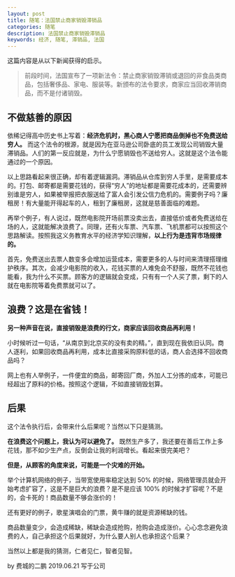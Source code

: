 ```yaml
---
layout: post
title: 随笔：法国禁止商家销毁滞销品
categories: 随笔
description: 法国禁止商家销毁滞销品
keywords: 经济, 随笔, 滞销品, 法国
---
```


这篇内容是从以下新闻获得的启示。

> 前段时间，法国宣布了一项新法令：禁止商家销毁滞销或退回的非食品类商品，包括奢侈品、家电、服装等。新颁布的法令要求，商家应当回收滞销商品，而不是付诸销毁。

## 不做慈善的原因

依稀记得高中历史书上写着：**经济危机时，黑心商人宁愿把商品倒掉也不免费送给穷人。** 而这个法令的根源，就是因为在亚马逊公司卧底的员工发现公司销毁大量滞销品。人们的第一反应就是，为什么宁愿销毁也不送给穷人。这就是这个法令能通过的一个原因。

以上思路看起来很正确，却有着逻辑漏洞。滞销品从仓库到穷人手里，是需要成本的。打包、邮寄都是需要花钱的，获得“穷人”的地址都是需要花成本的，还需要辨别谁是穷人，如果被举报把衣服送给了富人会引发公信力危机的。需要例子吗？廉租房！有大量能开得起车的人，租到了廉租房，这就是慈善面临的难题。

再举个例子，有人说过，既然电影院开场前票没卖出去，直接低价或者免费送给在场的人，这就能解决浪费了。同理，还有火车票、汽车票、飞机票都可以按照这个思路解读。按照我这义务教育水平的经济学知识理解，**以上行为是违背市场规律的。**

首先，免费送出去票人数变多会增加运营成本，需要更多的人与时间来清理搭理维护秩序。其次，会减少电影院的收入，花钱买票的人难免会不舒服，既然不花钱也能看，我为什么不买票。顾客方的逻辑就会变成，只有有一个人买了票，剩下的人就在电影院等着免费票就可以了。

## 浪费？这是在省钱！

**另一种声音在说，直接销毁是浪费的行文，商家应该回收商品再利用！**

小时候听过一句话，“从南京到北京买的没有卖的精。”，直到现在我依旧认同。商人逐利，如果回收商品再利用，成本比直接采购原料低的话，商人会选择不回收商品吗？

网上也有人举例子，一件便宜的商品，邮寄回厂商，外加人工分拣的成本，可能已经超出了原料的价格。按照这个逻辑，不如直接销毁划算。

## 后果

这个法令执行后，会带来什么后果呢？当然以下只是猜测。

**在浪费这个问题上，我认为可以避免了。** 既然生产多了，我还要在善后工作上多花钱，那不如少生产点，反倒会让我的利润增长。看起来很完美吧？

**但是，从顾客的角度来说，可能是一个灾难的开始。** 

举个计算机网络的例子，当带宽使用率稳定达到 50% 的时候，网络管理员就会开始考虑扩容了，这是不是巨大的浪费？是不是应该 100% 的时候才扩容呢？不是的，会卡死的！商品数量不够会涨价的！

还有更好的例子，歌星演唱会的门票，黄牛赚的就是资源稀缺的钱。

商品数量变少，会造成稀缺，稀缺会造成抢购，抢购会造成涨价。心心念念避免浪费的人，自己承担这个后果就好，为什么要人别人也承担这个后果？

当然以上都是我的猜测，仁者见仁，智者见智。

by 费城的二鹏 2019.06.21 写于公司

